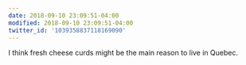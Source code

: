 ```yaml
---
date: 2018-09-10 23:09:51-04:00
modified: 2018-09-10 23:09:51-04:00
twitter_id: '1039358837118169090'
---
```


  I think fresh cheese curds might be the main reason to live in Quebec.